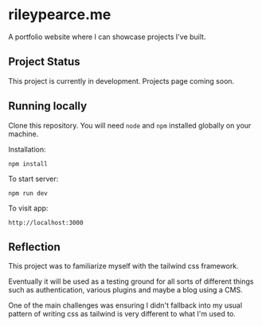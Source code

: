# rileypearce.me

A portfolio website where I can showcase projects I've built.

## Project Status

This project is currently in development. Projects page coming soon.

## Running locally

Clone this repository. You will need `node` and `npm` installed globally on your machine.

Installation:

`npm install`  

To start server:

`npm run dev`  

To visit app:

`http://localhost:3000`

## Reflection

This project was to familiarize myself with the tailwind css framework.

Eventually it will be used as a testing ground for all sorts of different things such as authentication, various plugins and maybe a blog using a CMS.

One of the main challenges was ensuring I didn't fallback into my usual pattern of writing css as tailwind is very different to what I'm used to.